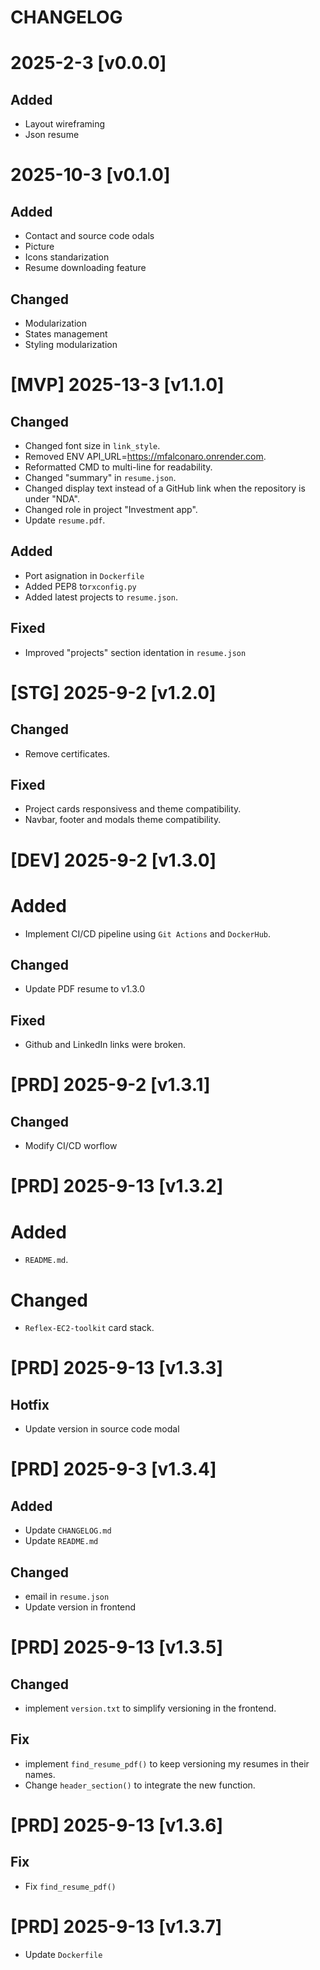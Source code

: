 # CHANGELOG

# 2025-2-3 [v0.0.0]
## Added
- Layout wireframing
- Json resume

# 2025-10-3 [v0.1.0]
## Added
- Contact and source code odals
- Picture
- Icons standarization
- Resume downloading feature

## Changed
- Modularization
- States management
- Styling modularization

# [MVP] 2025-13-3 [v1.1.0]
## Changed
- Changed font size in `link_style`.
- Removed ENV API_URL=https://mfalconaro.onrender.com.
- Reformatted CMD to multi-line for readability.
- Changed "summary" in `resume.json`.
- Changed display text instead of a GitHub link when the repository is under "NDA".
- Changed role in project "Investment app".
- Update `resume.pdf`.

## Added
- Port asignation in `Dockerfile`
- Added PEP8 to`rxconfig.py`
- Added latest projects to `resume.json`.

## Fixed
- Improved "projects" section identation in `resume.json`

# [STG] 2025-9-2 [v1.2.0]
## Changed
- Remove certificates.

## Fixed
- Project cards responsivess and theme compatibility.
- Navbar, footer and modals theme compatibility.


# [DEV] 2025-9-2 [v1.3.0]
# Added
- Implement CI/CD pipeline using `Git Actions` and `DockerHub`.

## Changed
- Update PDF resume to v1.3.0

## Fixed
- Github and LinkedIn links were broken.

# [PRD] 2025-9-2 [v1.3.1]
## Changed
- Modify CI/CD worflow

# [PRD] 2025-9-13 [v1.3.2]
# Added
- `README.md`.

# Changed
- `Reflex-EC2-toolkit` card stack.

# [PRD] 2025-9-13 [v1.3.3]
## Hotfix
- Update version in source code modal

# [PRD] 2025-9-3 [v1.3.4]
## Added
- Update `CHANGELOG.md`
- Update `README.md`

## Changed
- email in `resume.json`
- Update version in frontend

# [PRD] 2025-9-13 [v1.3.5]
## Changed
- implement `version.txt` to simplify versioning in the frontend.

## Fix
- implement `find_resume_pdf()` to keep versioning my resumes in their names.
- Change `header_section()` to integrate the new function.

# [PRD] 2025-9-13 [v1.3.6]
## Fix
- Fix `find_resume_pdf()`


# [PRD] 2025-9-13 [v1.3.7]
- Update `Dockerfile`